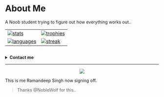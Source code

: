 # About Me
A Noob student trying to figure out how everything works out..

<table align="center">
  <tr>
    <td>
      <a href="https://github.com/ramanveerji">
        <img src="https://github-readme-stats.vercel.app/api?username=ramanveerji&show_icons=true&theme=radical&no-frame=true&hide_border=true&cache_seconds=1800&count_private=true&include_all_commits=true&custom_title=My+GitHub+Stats" alt="stats" />
      </a>
    </td>
    <td>
      <a href="https://github.com/ramanveerji">
        <img src="https://github-profile-trophy.vercel.app/?username=ramanveerji&theme=radical&no-frame=true&cache_seconds=1800" alt="trophies" />
      </a>
    </td>
  </tr>
  <tr>
    <td>
      <a href="https://github.com/ramanveerji">
        <img src="https://github-readme-stats.vercel.app/api/top-langs/?username=ramanveerji&layout=compact&theme=radical&no-bg=true&hide_border=true&cache_seconds=1800" alt="languages" />
      </a>
    </td>
    <td>
      <a href="https://github.com/ramanveerji">
        <img src="https://github-readme-streak-stats.herokuapp.com/?user=ramanveerji&theme=radical&no-frame=true&no-bg=true&hide_border=true&cache_seconds=1800" alt="streak" />
      </a>
    </td>
  </tr>
</table>

##
<details>
    <summary><b>Contact me</b></summary><br/>

[![Telegram Badge](https://img.shields.io/badge/-ramanveerji-1ca0f1?style=for-the-badge&logo=telegram&logoColor=white)](https://t.me/ramanveerji)
</details>

---
<p align="center">
   <img src="https://Visitor-badge.laobi.icu/badge?page_id=ramanveerji"
</p>

This is me Ramandeep Singh now signing off.

> Thanks @NobleWolf for this..

